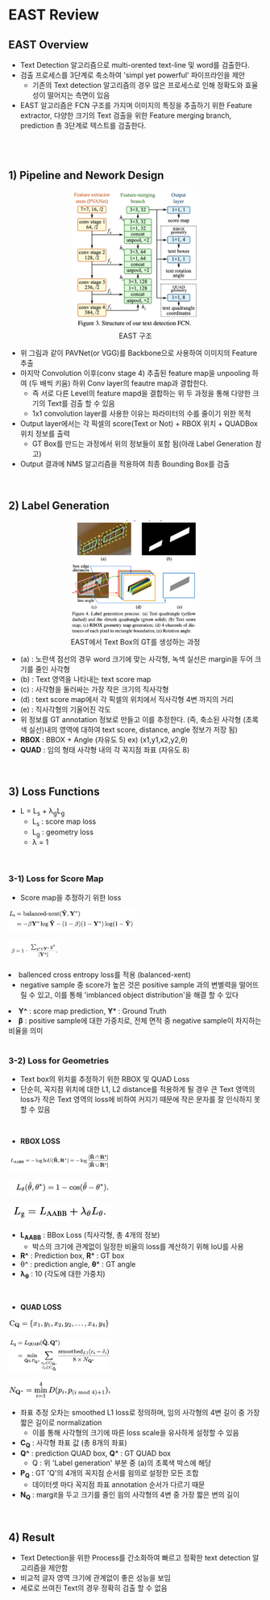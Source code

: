 # EAST Review

## EAST Overview
- Text Detection 알고리즘으로 multi-orented text-line 및 word를 검출한다.
- 검출 프로세스를 3단계로 축소하여 'simpl yet powerful' 파이프라인을 제안
  - 기존의 Text detection 알고리즘의 경우 많은 프로세스로 인해 정확도와 효율성이 떨어지는 측면이 있음
- EAST 알고리즘은 FCN 구조를 가지며 이미지의 특징을 추출하기 위한 Feature extractor, 다양한 크기의 Text 검출을 위한 Feature merging branch, prediction 총 3단계로 텍스트를 검출한다. 

<br><br>

## 1) Pipeline and Nework Design
<p align="center"><img width="50%" src="images/network.png" /><br>EAST 구조</p>

- 위 그림과 같이 PAVNet(or VGG)를 Backbone으로 사용하여 이미지의 Feature 추출
- 마지막 Convolution 이후(conv stage 4) 추출된 feature map을 unpooling 하여 (두 배씩 키움)  하위 Conv layer의 feautre map과 결합한다. 
  - 즉 서로 다른 Level의 feature mapd을 결합하는 위 두 과정을 통해 다양한 크기의 Text를 검출 할 수 있음 
  - 1x1 convolution layer를 사용한 이유는 파라미터의 수를 줄이기 위한 목적
- Output layer에서는 각 픽셀의 score(Text or Not) + RBOX 위치 + QUADBox 위치 정보를 출력
  - GT Box를 만드는 과정에서 위의 정보들이 포함 됨(아래 Label Generation 참고)
- Output 결과에 NMS 알고리즘을 적용하여 최종 Bounding Box를 검출 

<br>

## 2) Label Generation
<p align="center"><img width="50%" src="images/label_generation.png" /><br>EAST에서 Text Box의 GT를 생성하는 과정</p>

- (a) : 노란색 점선의 경우 word 크기에 맞는 사각형, 녹색 실선은 margin을 두어 크기를 줄인 사각형
- (b) : Text 영역을 나타내는 text score map
- (c) : 사각형을 둘러싸는 가장 작은 크기의 직사각형
- (d) : text score map에서 각 픽셀의 위치에서 직사각형 4변 까지의 거리
- (e) : 직사각형의 기울어진 각도
- 위 정보를 GT annotation 정보로 만들고 이를 추정한다. (즉, 축소된 사각형 (초록색 실선)내의 영역에 대하여 text score, distance, angle 정보가 저장 됨)
- **RBOX** : BBOX + Angle (자유도 5) ex) (x1,y1,x2,y2,&theta;)
- **QUAD** : 임의 형태 사각형 내의 각 꼭지점 좌표 (자유도 8)

<br>

## 3) Loss Functions
- L = L<sub>s</sub> + &lambda;<sub>g</sub>L<sub>g</sub>
    - L<sub>s</sub> : score map loss
    - L<sub>g</sub> : geometry loss
    - &lambda; = 1

<br>

### 3-1) Loss for Score Map
- Score map을 추정하기 위한 loss
  
<p align="left"><img width="50%" src="images/score_map_loss_1.png" /></p> 
<p align="left"><img width="20%" src="images/score_map_loss_2.png" /></p

- ballenced cross entropy loss를 적용 (balanced-xent)
  - negative sample 중 score가 높은 것은 positive sample 과의 변별력을 떨어뜨릴 수 있고, 이를 통해 'imblanced object distribution'을 해결 할 수 있다
- **Y^** : score map prediction, **Y*** : Ground Truth
- **&beta;** : positive sample에 대한 가중치로, 전체 면적 중 negative sample이 차지하는 비율을 의미

<br>

### 3-2) Loss for Geometries
- Text box의 위치를 추정하기 위한 RBOX 및 QUAD Loss
- 단순히, 꼭지점 위치에 대한 L1, L2 distance를 적용하게 될 경우 큰 Text 영역의 loss가 작은 Text 영역의 loss에 비하여 커지기 때문에 작은 문자를 잘 인식하지 못할 수 있음

<br>

- **RBOX LOSS**
<p align="left"><img width="40%" src="images/rbox_loss_1.png" /></p> 
<p align="left"><img width="40%" src="images/rbox_loss_2.png" /></p>
<p align="left"><img width="40%" src="images/rbox_loss_3.png" /></p>

- **L<sub>AABB</sub>** : BBox Loss (직사각형, 총 4개의 정보)
  - 박스의 크기에 관계없이 일정한 비율의 loss를 계산하기 위해 IoU를 사용
- **R^** : Prediction box, **R*** : GT box
- &theta;^ : prediction angle, **&theta;*** : GT angle
- **&lambda;<sub>&theta;</sub>** : 10 (각도에 대한 가중치)

<br>

- **QUAD LOSS**
<p align="left"><img width="40%" src="images/quad_loss_1.png" /></p> 
<p align="left"><img width="40%" src="images/quad_loss_2.png" /></p>
<p align="left"><img width="40%" src="images/quad_loss_3.png" /></p>

- 좌표 추정 오차는 smoothed L1 loss로 정의하며, 임의 사각형의 4변 길이 중 가장 짧은 길이로 normalization
  - 이를 통해 사각형의 크기에 따른 loss scale을 유사하게 설정할 수 있음
- **C<sub>Q</sub>** : 사각형 좌표 값 (총 8개의 좌표)
- **Q^** : prediction QUAD box, **Q*** : GT QUAD box
  - Q : 위 'Label generation' 부분 중 (a)의 초록색 박스에 해당
- **P<sub>Q</sub>** : GT 'Q'의 4개의 꼭지점 순서를 읨의로 설정한 모든 조합
  - 데이터셋 마다 꼭지점 좌표 annotation 순서가 다르기 때문
- **N<sub>Q</sub>** : margit을 두고 크기를 줄인 읨의 사각형의 4변 중 가장 짧은 변의 길이
  
<br>

## 4) Result
- Text Detection을 위한 Process를 간소화하여 빠르고 정확한 text detection 알고리즘을 제안함 
- 비교적 글자 영역 크기에 관계없이 좋은 성능을 보임 
- 세로로 쓰여진 Text의 경우 정확히 검출 할 수 없음

